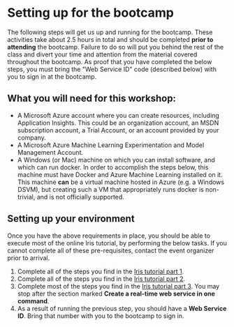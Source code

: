 # Setting up for the bootcamp

The following steps will get us up and running for the bootcamp. These activities take about 2.5 hours in total and should be completed **prior to attending** the bootcamp. Failure to do so will put you behind the rest of the class and divert your time and attention from the material covered throughout the bootcamp. As proof that you have completed the below steps, you must bring the "Web Service ID" code (described below) with you to sign in at the bootcamp.
 
##  What you will need for this workshop: 

 -  A Microsoft Azure account where you can create resources, including Application Insights. This could be an organization account, an MSDN subscription account, a Trial Account, or an account provided by your company.
 -  A Microsoft Azure Machine Learning Experimentation and Model Management Account.
 -  A Windows (or Mac) machine on which you can install software, and which can run docker. In order to accomplish the steps below, this machine must have Docker and Azure Machine Learning installed on it. This machine **can** be a virtual machine hosted in Azure (e.g. a Windows DSVM), but creating such a VM that appropriately runs docker is non-trivial, and is not officially supported. 

##  Setting up your environment 

Once you have the above requirements in place, you should be able to execute most of the online Iris tutorial, by performing the below tasks. If you cannot complete all of these pre-requisites, contact the event organizer prior to arrival.

1. Complete all of the steps you find in the [Iris tutorial part 1][iris-tut-1].
2. Complete all of the steps you find in the [Iris tutorial part 2][iris-tut-2].
3. Complete most of the steps you find in the [Iris tutorial part 3][iris-tut-3]. You may stop after the section marked **Create a real-time web service in one command**.
4. As a result of running the previous step, you should have a **Web Service ID**. Bring that number with you to the bootcamp to sign in.


[iris-tut-1]: https://docs.microsoft.com/en-us/azure/machine-learning/preview/tutorial-classifying-iris-part-1
[iris-tut-2]: https://docs.microsoft.com/en-us/azure/machine-learning/preview/tutorial-classifying-iris-part-2
[iris-tut-3]: https://docs.microsoft.com/en-us/azure/machine-learning/preview/tutorial-classifying-iris-part-3
